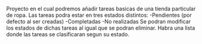 Proyecto en el cual podremos añadir tareas basicas de una tienda particular de ropa.
Las tareas podra estar en tres estados distintos:
-Pendientes (por defecto al ser creadas)
-Completadas
-No realizadas
Se podran modificar los estados de dichas tareas al igual que se podran eliminar.
Habra una lista donde las tareas se clasificaran segun su estado.